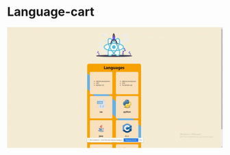 # Language-cart
![alt-text](https://github.com/Taner105/Language-cart/blob/main/assets/screen%20capture.gif)
